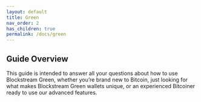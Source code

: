 ```yaml
---
layout: default
title: Green
nav_order: 2
has_children: true
permalink: /docs/green
--- 
```


## Guide Overview

This guide is intended to answer all your questions about how to use Blockstream Green, whether you’re brand new to Bitcoin, just looking for what makes Blockstream Green wallets unique, or an experienced Bitcoiner ready to use our advanced features.